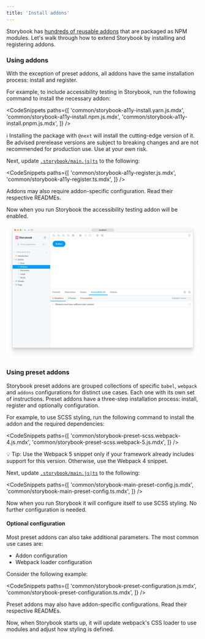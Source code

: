 ```yaml
---
title: 'Install addons'
---
```


Storybook has [hundreds of reusable addons](https://storybook.js.org/addons) that are packaged as NPM modules. Let's walk through how to extend Storybook by installing and registering addons.

### Using addons

With the exception of preset addons, all addons have the same installation process: install and register.

For example, to include accessibility testing in Storybook, run the following command to install the necessary addon:

<!-- prettier-ignore-start -->

<CodeSnippets
  paths={[
    'common/storybook-a11y-install.yarn.js.mdx',
    'common/storybook-a11y-install.npm.js.mdx',
    'common/storybook-a11y-install.pnpm.js.mdx',
  ]}
/>

<!-- prettier-ignore-end -->

<div class="aside">

ℹ️ Installing the package with `@next` will install the cutting-edge version of it. Be advised prerelease versions are subject to breaking changes and are not recommended for production use. Use at your own risk.

</div>

Next, update [`.storybook/main.js|ts`](../configure/overview.md#configure-story-rendering) to the following:

<!-- prettier-ignore-start -->

<CodeSnippets
  paths={[
    'common/storybook-a11y-register.js.mdx',
    'common/storybook-a11y-register.ts.mdx',
  ]}
/>

<!-- prettier-ignore-end -->

<div class="aside">
Addons may also require addon-specific configuration. Read their respective READMEs.
</div>

Now when you run Storybook the accessibility testing addon will be enabled.

![Storybook addon installed and registered](./storybook-addon-installed-registered.png)

### Using preset addons

Storybook preset addons are grouped collections of specific `babel`, `webpack` and `addons` configurations for distinct use cases. Each one with its own set of instructions. Preset addons have a three-step installation process: install, register and optionally configuration.

For example, to use SCSS styling, run the following command to install the addon and the required dependencies:

<!-- prettier-ignore-start -->

<CodeSnippets
  paths={[
    'common/storybook-preset-scss.webpack-4.js.mdx',
    'common/storybook-preset-scss.webpack-5.js.mdx',
  ]}
/>

<!-- prettier-ignore-end -->

<div class="aside">
 💡 Tip: Use the Webpack 5 snippet only if your framework already includes support for this version. Otherwise, use the Webpack 4 snippet. 
</div>

Next, update [`.storybook/main.js|ts`](../configure/overview.md#configure-story-rendering) to the following:

<!-- prettier-ignore-start -->

<CodeSnippets
  paths={[
    'common/storybook-main-preset-config.js.mdx',
    'common/storybook-main-preset-config.ts.mdx',
  ]}
/>

<!-- prettier-ignore-end -->

Now when you run Storybook it will configure itself to use SCSS styling. No further configuration is needed.

#### Optional configuration

Most preset addons can also take additional parameters. The most common use cases are:

- Addon configuration
- Webpack loader configuration

Consider the following example:

<!-- prettier-ignore-start -->

<CodeSnippets
  paths={[
    'common/storybook-preset-configuration.js.mdx',
    'common/storybook-preset-configuration.ts.mdx',
  ]}
/>

<!-- prettier-ignore-end -->

<div class="aside">
Preset addons may also have addon-specific configurations. Read their respective READMEs.
</div>

Now, when Storybook starts up, it will update webpack's CSS loader to use modules and adjust how styling is defined.
